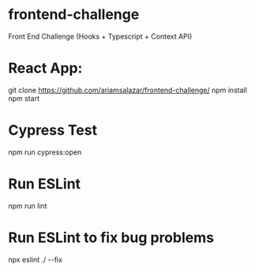 # frontend-challenge
Front End Challenge (Hooks + Typescript + Context API)

# React App:
git clone https://github.com/ariamsalazar/frontend-challenge/
npm install 
npm start 


# Cypress Test
npm run cypress:open

# Run ESLint 
npm run lint

# Run ESLint to fix bug problems 
npx eslint ./ --fix

